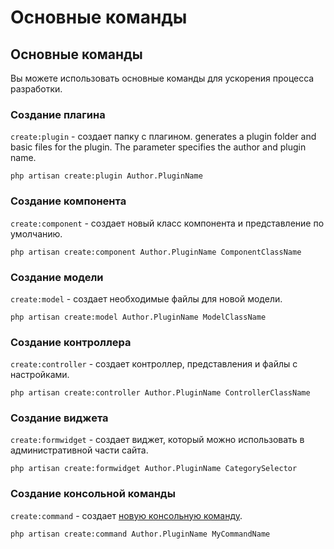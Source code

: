 # Основные команды

<a name="scaffolding-commands" class="anchor" ></a>
## Основные команды

Вы можете использовать основные команды для ускорения процесса разработки.

<a name="scaffold-create-plugin" class="anchor" ></a>
### Создание плагина

`create:plugin` - создает папку с плагином. generates a plugin folder and basic files for the plugin. The parameter specifies the author and plugin name.

    php artisan create:plugin Author.PluginName

<a name="scaffold-create-component" class="anchor" ></a>
### Создание компонента

`create:component` - создает новый класс компонента и представление по умолчанию.

    php artisan create:component Author.PluginName СomponentClassName

<a name="scaffold-create-model" class="anchor" ></a>
### Создание модели

`create:model` - создает необходимые файлы для новой модели.

    php artisan create:model Author.PluginName ModelClassName

<a name="scaffold-create-controller" class="anchor" ></a>
### Cоздание контроллера

`create:controller` - создает контроллер, представления и файлы с настройками.

    php artisan create:controller Author.PluginName ControllerClassName

<a name="scaffold-create-formwidget" class="anchor" ></a>
### Создание виджета

`create:formwidget` - создает виджет, который можно использовать в административной части сайта.

    php artisan create:formwidget Author.PluginName CategorySelector

<a name="scaffold-create-command" class="anchor" ></a>
### Создание консольной команды

`create:command` - создает [новую консольную команду](../console/development.md).

    php artisan create:command Author.PluginName MyCommandName
